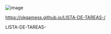 ![image](https://user-images.githubusercontent.com/72168010/134016675-15a2388c-998e-4360-8e7a-ad40b4535171.png)



https://okgamess.github.io/LISTA-DE-TAREAS-/

LISTA-DE-TAREAS-
